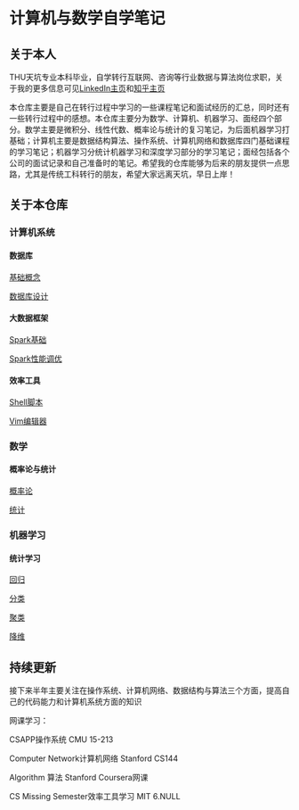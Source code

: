 # 计算机与数学自学笔记

## 关于本人

THU天坑专业本科毕业，自学转行互联网、咨询等行业数据与算法岗位求职，关于我的更多信息可见[LinkedIn主页](https://www.linkedin.com/in/jingxiangzhang/)和[知乎主页](https://www.zhihu.com/people/zhangjx831)

本仓库主要是自己在转行过程中学习的一些课程笔记和面试经历的汇总，同时还有一些转行过程中的感想。本仓库主要分为数学、计算机、机器学习、面经四个部分。数学主要是微积分、线性代数、概率论与统计的复习笔记，为后面机器学习打基础；计算机主要是数据结构算法、操作系统、计算机网络和数据库四门基础课程的学习笔记；机器学习分统计机器学习和深度学习部分的学习笔记；面经包括各个公司的面试记录和自己准备时的笔记。希望我的仓库能够为后来的朋友提供一点思路，尤其是传统工科转行的朋友，希望大家远离天坑，早日上岸！

## 关于本仓库

### 计算机系统

#### 数据库

[基础概念](https://github.com/zhangjx831/Notes/blob/master/%E8%AE%A1%E7%AE%97%E6%9C%BA/%E6%95%B0%E6%8D%AE%E5%BA%93/%E5%9F%BA%E7%A1%80%E6%A6%82%E5%BF%B5.md)

[数据库设计](https://github.com/zhangjx831/Notes/blob/master/%E8%AE%A1%E7%AE%97%E6%9C%BA/%E6%95%B0%E6%8D%AE%E5%BA%93/%E6%95%B0%E6%8D%AE%E5%BA%93%E8%AE%BE%E8%AE%A1.md)

#### 大数据框架

[Spark基础](https://github.com/zhangjx831/Notes/blob/master/%E8%AE%A1%E7%AE%97%E6%9C%BA/%E5%A4%A7%E6%95%B0%E6%8D%AE%E6%A1%86%E6%9E%B6/Spark%E5%9F%BA%E7%A1%80.md)

[Spark性能调优](https://github.com/zhangjx831/Notes/blob/master/%E8%AE%A1%E7%AE%97%E6%9C%BA/%E5%A4%A7%E6%95%B0%E6%8D%AE%E6%A1%86%E6%9E%B6/Spark%E6%80%A7%E8%83%BD%E8%B0%83%E4%BC%98.md)

#### 效率工具

[Shell脚本](https://github.com/zhangjx831/Notes/blob/master/%E8%AE%A1%E7%AE%97%E6%9C%BA/%E6%95%88%E7%8E%87%E5%B7%A5%E5%85%B7/Shell%E8%84%9A%E6%9C%AC.md)

[Vim编辑器](https://github.com/zhangjx831/Notes/blob/master/%E8%AE%A1%E7%AE%97%E6%9C%BA/%E6%95%88%E7%8E%87%E5%B7%A5%E5%85%B7/Vim%E7%BC%96%E8%BE%91%E5%99%A8.md)

### 数学

#### 概率论与统计

[概率论](https://github.com/zhangjx831/Notes/blob/master/%E6%95%B0%E5%AD%A6/%E6%A6%82%E7%8E%87%E8%AE%BA%E4%B8%8E%E7%BB%9F%E8%AE%A1/%E6%A6%82%E7%8E%87%E8%AE%BA.md)

[统计](https://github.com/zhangjx831/Notes/blob/master/%E6%95%B0%E5%AD%A6/%E6%A6%82%E7%8E%87%E8%AE%BA%E4%B8%8E%E7%BB%9F%E8%AE%A1/%E7%BB%9F%E8%AE%A1.md)

### 机器学习

#### 统计学习

[回归](https://github.com/zhangjx831/Notes/blob/master/%E6%9C%BA%E5%99%A8%E5%AD%A6%E4%B9%A0/%E7%BB%9F%E8%AE%A1%E5%AD%A6%E4%B9%A0/%E5%9B%9E%E5%BD%92.md)

[分类](https://github.com/zhangjx831/Notes/blob/master/%E6%9C%BA%E5%99%A8%E5%AD%A6%E4%B9%A0/%E7%BB%9F%E8%AE%A1%E5%AD%A6%E4%B9%A0/%E5%88%86%E7%B1%BB.md)

[聚类](https://github.com/zhangjx831/Notes/blob/master/%E6%9C%BA%E5%99%A8%E5%AD%A6%E4%B9%A0/%E7%BB%9F%E8%AE%A1%E5%AD%A6%E4%B9%A0/%E8%81%9A%E7%B1%BB.md)

[降维](https://github.com/zhangjx831/Notes/blob/master/%E6%9C%BA%E5%99%A8%E5%AD%A6%E4%B9%A0/%E7%BB%9F%E8%AE%A1%E5%AD%A6%E4%B9%A0/%E9%99%8D%E7%BB%B4.md)

## 持续更新

接下来半年主要关注在操作系统、计算机网络、数据结构与算法三个方面，提高自己的代码能力和计算机系统方面的知识

网课学习：

CSAPP操作系统  CMU 15-213

Computer Network计算机网络  Stanford CS144

Algorithm 算法 Stanford Coursera网课

CS Missing Semester效率工具学习  MIT 6.NULL